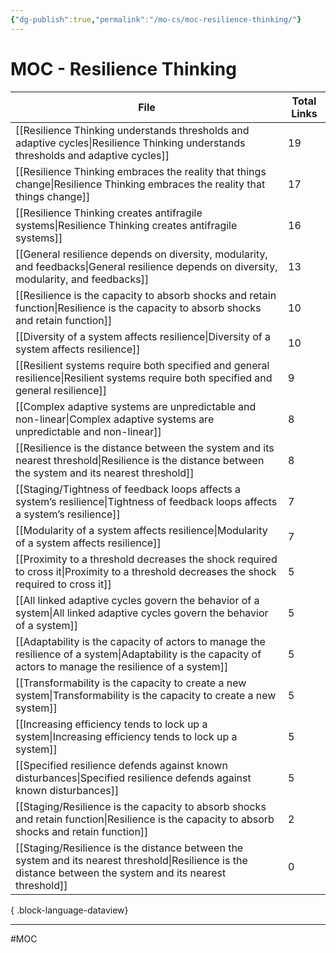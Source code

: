 ```yaml
---
{"dg-publish":true,"permalink":"/mo-cs/moc-resilience-thinking/"}
---
```


# MOC - Resilience Thinking

| File                                                                                                                                                            | Total Links |
| --------------------------------------------------------------------------------------------------------------------------------------------------------------- | ----------- |
| [[Resilience Thinking understands thresholds and adaptive cycles\|Resilience Thinking understands thresholds and adaptive cycles]]                           | 19          |
| [[Resilience Thinking embraces the reality that things change\|Resilience Thinking embraces the reality that things change]]                                 | 17          |
| [[Resilience Thinking creates antifragile systems\|Resilience Thinking creates antifragile systems]]                                                         | 16          |
| [[General resilience depends on diversity, modularity, and feedbacks\|General resilience depends on diversity, modularity, and feedbacks]]                   | 13          |
| [[Resilience is the capacity to absorb shocks and retain function\|Resilience is the capacity to absorb shocks and retain function]]                         | 10          |
| [[Diversity of a system affects resilience\|Diversity of a system affects resilience]]                                                                       | 10          |
| [[Resilient systems require both specified and general resilience\|Resilient systems require both specified and general resilience]]                         | 9           |
| [[Complex adaptive systems are unpredictable and non-linear\|Complex adaptive systems are unpredictable and non-linear]]                                     | 8           |
| [[Resilience is the distance between the system and its nearest threshold\|Resilience is the distance between the system and its nearest threshold]]         | 8           |
| [[Staging/Tightness of feedback loops affects a system’s resilience\|Tightness of feedback loops affects a system’s resilience]]                             | 7           |
| [[Modularity of a system affects resilience\|Modularity of a system affects resilience]]                                                                     | 7           |
| [[Proximity to a threshold decreases the shock required to cross it\|Proximity to a threshold decreases the shock required to cross it]]                     | 5           |
| [[All linked adaptive cycles govern the behavior of a system\|All linked adaptive cycles govern the behavior of a system]]                                   | 5           |
| [[Adaptability is the capacity of actors to manage the resilience of a system\|Adaptability is the capacity of actors to manage the resilience of a system]] | 5           |
| [[Transformability is the capacity to create a new system\|Transformability is the capacity to create a new system]]                                         | 5           |
| [[Increasing efficiency tends to lock up a system\|Increasing efficiency tends to lock up a system]]                                                         | 5           |
| [[Specified resilience defends against known disturbances\|Specified resilience defends against known disturbances]]                                         | 5           |
| [[Staging/Resilience is the capacity to absorb shocks and retain function\|Resilience is the capacity to absorb shocks and retain function]]                 | 2           |
| [[Staging/Resilience is the distance between the system and its nearest threshold\|Resilience is the distance between the system and its nearest threshold]] | 0           |

{ .block-language-dataview}


---
#MOC
